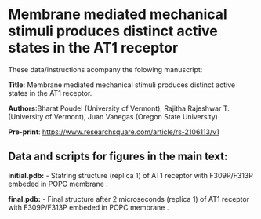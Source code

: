 # Membrane mediated mechanical stimuli produces distinct active states in the AT1 receptor

These data/instructions acompany the folowing manuscript: <br>

**Title**: Membrane mediated mechanical stimuli produces distinct active states in the AT1 receptor.<br>

**Authors**:Bharat Poudel (University of Vermont), Rajitha Rajeshwar T. (University of Vermont), Juan Vanegas (Oregon State University)<br>

**Pre-print**: https://www.researchsquare.com/article/rs-2106113/v1 <br>

## Data and scripts for figures in the main text:

**initial.pdb:** - Statring structure (replica 1) of AT1 receptor with F309P/F313P embeded in POPC membrane .<br> 

**final.pdb:** - Final structure after 2 microseconds (replica 1) of AT1 receptor with F309P/F313P embeded in POPC membrane .<br>

